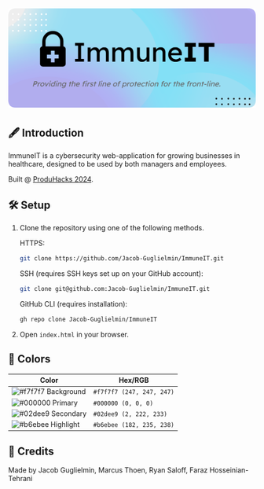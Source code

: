 <h1 align="center">
  <img src="https://raw.githubusercontent.com/Jacob-Guglielmin/ImmuneIT/master/rounded-banner.png">
</h1>

## 🖋️ Introduction
ImmuneIT is a cybersecurity web-application for growing businesses in healthcare, designed to be used by both managers and employees. 

Built @ <a href="https://www.ubcbiztech.com/">ProduHacks 2024</a>.

## 🛠 Setup

1. Clone the repository using one of the following methods. 

    HTTPS:
     ```bash
     git clone https://github.com/Jacob-Guglielmin/ImmuneIT.git
     ```

   SSH (requires SSH keys set up on your GitHub account):
     ```bash
     git clone git@github.com:Jacob-Guglielmin/ImmuneIT.git
     ```

   GitHub CLI (requires installation):
     ```bash
     gh repo clone Jacob-Guglielmin/ImmuneIT
     ```

2. Open `index.html` in your browser. 

## 🎨 Colors

| Color                                                                   | Hex/RGB                   |
| ----------------------------------------------------------------------- | ------------------------- |
| ![#f7f7f7](https://placehold.co/15x15/f7f7f7/f7f7f7.png) Background     | `#f7f7f7 (247, 247, 247)` |
| ![#000000](https://placehold.co/15x15/000000/000000.png) Primary        | `#000000 (0, 0, 0)`       |
| ![#02dee9](https://placehold.co/15x15/02dee9/02dee9.png) Secondary      | `#02dee9 (2, 222, 233)`   |
| ![#b6ebee](https://placehold.co/15x15/b6ebee/b6ebee.png) Highlight      | `#b6ebee (182, 235, 238)` |

## 📖 Credits
Made by Jacob Guglielmin, Marcus Thoen, Ryan Saloff, Faraz Hosseinian-Tehrani
